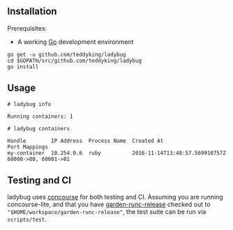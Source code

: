 ## Installation

Prerequisites:

* A working [Go](https://golang.org/) development environment

```
go get -u github.com/teddyking/ladybug
cd $GOPATH/src/github.com/teddyking/ladybug
go install
```

## Usage

```
# ladybug info

Running containers: 1

# ladybug containers

Handle        IP Address  Process Name  Created At                      Port Mappings
my-container  10.254.0.6  ruby          2016-11-14T13:48:57.569910757Z  60000->80, 60001->81
```

## Testing and CI

ladybug uses [concourse](https://concourse.ci) for both testing and CI.
Assuming you are running concourse-lite, and that you have [garden-runc-release](https://github.com/cloudfoundry/garden-runc-release) checked out to `"$HOME/workspace/garden-runc-release"`,
the test suite can be run via `scripts/test`.
